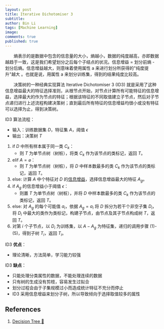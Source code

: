 ```yaml
---
layout: post
title: Iterative Dichotomiser 3
subtitle:
author: Bin Li
tags: [Machine Learning]
image: 
comments: true
published: true
---
```



　　熵表示的是数据中包含的信息量的大小，熵越小，数据的纯度越高，亦即数据越趋于一致，这是我们希望划分之后每个子结点的状况。信息增益 = 划分前熵 - 划分后熵。信息增益越大，则意味着使用属性 a 来进行划分所获得的"纯度提升"越大 。也就是说，用属性 a 来划分训练集，得到的结果纯度比较高。

　　决策树的一种经典实现算法 Iterative Dichotomiser 3 (ID3) 就是采用了这种信息增益最大的特征选择准则，从根节点开始，对节点计算所有可能特征的信息增益，选择最大的作为节点的特征；根据该特征的不同取值建立子节点，然后对子节点递归进行上述流程构建决策树；直到最后所有特征的信息增益均很小或没有特征可以选择为止，得到决策树。


ID3 算法流程：
* 输入：训练数据集 $D$，特征集 $A$，阈值 $\epsilon$
* 输出：决策树 $T$

1. if $D$ 中所有样本属于同一类 $C_k$：
    * 则 $T$ 为单节点树（树桩），将类 $C_k$ 作为该节点的类标记，返回 $T$。
2. elif $A=\varnothing$：
    * 则 $T$ 为单节点树（树桩），将 $D$ 中样本数最多的类 $C_k$ 作为该节点的类标记，返回 $T$。
3. else: 计算 $A$ 中个特征对 $D$ 的[信息增益](http://gitlinux.net/2018-09-11-decision-tree/#111-%E4%BF%A1%E6%81%AF%E5%A2%9E%E7%9B%8A-information-gain)，选择信息增益最大的特征 $A_g$。
4. if $A_g$ 的信息增益小于阈值 $\epsilon$：
    * 则置 $T$ 为单节点树（树桩），并将 $D$ 中样本数最多的类 $C_k$ 作为该节点的类标记，返回 $T$。
5. else: 对 $A_g$ 的每个可能值 $a_i$，依据  $A_g=a_i$ 将 $D$ 拆分为若干个非空子集 $D_i$，将 $D_i$ 中最大的类作为类标记，构建子节点，由节点及其子节点构成树 $T$，返回 $T$。
6. 对第 $i$ 个子节点，以 $D_i$ 为训练集，以 $A-{A_g}$ 为特征集，递归的调用步骤 (1)-(5)，得到子树 $T_i$，返回 $T_i$。


ID3 **优点**：
* 理论清晰，方法简单，学习能力较强

ID3 **缺点**：
* 只能处理分类属性的数据，不能处理连续的数据
* 只有树的生成没有剪枝，容易发生过拟合
* 划分过程会由于子集规模过小而造成统计特征不充分而停止
* ID3 采用信息增益来划分子树，所以导致倾向于选择取值较多的属性

## References
1. [Decision Tree 🌲](http://gitlinux.net/2018-09-11-decision-tree/)